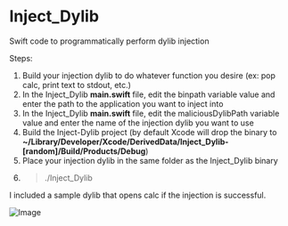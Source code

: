 # Inject_Dylib
Swift code to programmatically perform dylib injection

Steps:

1. Build your injection dylib to do whatever function you desire (ex: pop calc, print text to stdout, etc.)
2. In the Inject_Dylib **main.swift** file, edit the binpath variable value and enter the path to the application you want to inject into
3. In the Inject_Dylib **main.swift** file, edit the maliciousDylibPath variable value and enter the name of the injection dylib you want to use
4. Build the Inject-Dylib project (by default Xcode will drop the binary to **~/Library/Developer/Xcode/DerivedData/Inject_Dylib-[random]/Build/Products/Debug**)
5. Place your injection dylib in the same folder as the Inject_Dylib binary
6. > ./Inject_Dylib

I included a sample dylib that opens calc if the injection is successful.

![Image](example.gif)
